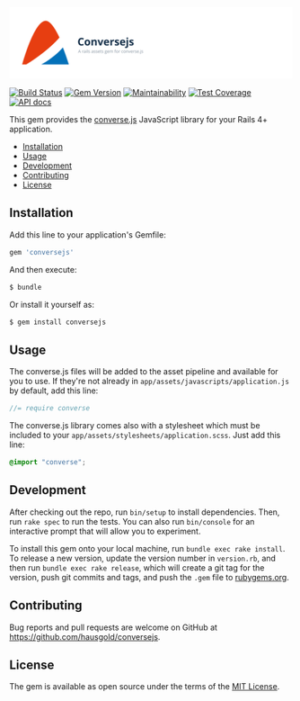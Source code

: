 ![Conversejs](doc/assets/project.svg)

[![Build Status](https://travis-ci.org/hausgold/conversejs.svg?branch=master)](https://travis-ci.org/hausgold/conversejs)
[![Gem Version](https://badge.fury.io/rb/conversejs.svg)](https://badge.fury.io/rb/conversejs)
[![Maintainability](https://api.codeclimate.com/v1/badges/2565ad54f9ef9d68a7a2/maintainability)](https://codeclimate.com/github/hausgold/conversejs/maintainability)
[![Test Coverage](https://api.codeclimate.com/v1/badges/2565ad54f9ef9d68a7a2/test_coverage)](https://codeclimate.com/github/hausgold/conversejs/test_coverage)
[![API docs](https://img.shields.io/badge/docs-API-blue.svg)](https://www.rubydoc.info/gems/conversejs)

This gem provides the [converse.js](https://conversejs.org/) JavaScript library
for your Rails 4+ application.

- [Installation](#installation)
- [Usage](#usage)
- [Development](#development)
- [Contributing](#contributing)
- [License](#license)

## Installation

Add this line to your application's Gemfile:

```ruby
gem 'conversejs'
```

And then execute:

```bash
$ bundle
```

Or install it yourself as:

```bash
$ gem install conversejs
```

## Usage

The converse.js files will be added to the asset pipeline and available for you
to use. If they're not already in `app/assets/javascripts/application.js` by
default, add this line:

```js
//= require converse
```

The converse.js library comes also with a stylesheet which must be included to
your `app/assets/stylesheets/application.scss`. Just add this line:

```css
@import "converse";
```

## Development

After checking out the repo, run `bin/setup` to install dependencies. Then, run
`rake spec` to run the tests. You can also run `bin/console` for an interactive
prompt that will allow you to experiment.

To install this gem onto your local machine, run `bundle exec rake install`. To
release a new version, update the version number in `version.rb`, and then run
`bundle exec rake release`, which will create a git tag for the version, push
git commits and tags, and push the `.gem` file to
[rubygems.org](https://rubygems.org).

## Contributing

Bug reports and pull requests are welcome on GitHub at
https://github.com/hausgold/conversejs.

## License

The gem is available as open source under the terms of the [MIT
License](https://opensource.org/licenses/MIT).
